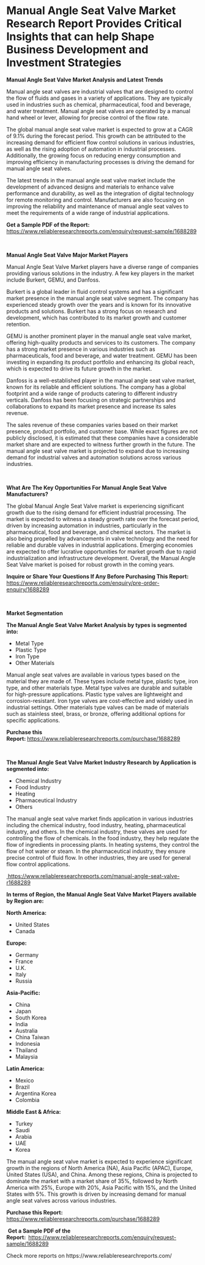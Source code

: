 <p><h1>Manual Angle Seat Valve Market Research Report Provides Critical Insights that can help Shape Business Development and Investment Strategies</h1></p><p><strong>Manual Angle Seat Valve Market Analysis and Latest Trends</strong></p>
<p><p>Manual angle seat valves are industrial valves that are designed to control the flow of fluids and gases in a variety of applications. They are typically used in industries such as chemical, pharmaceutical, food and beverage, and water treatment. Manual angle seat valves are operated by a manual hand wheel or lever, allowing for precise control of the flow rate.</p><p>The global manual angle seat valve market is expected to grow at a CAGR of 9.1% during the forecast period. This growth can be attributed to the increasing demand for efficient flow control solutions in various industries, as well as the rising adoption of automation in industrial processes. Additionally, the growing focus on reducing energy consumption and improving efficiency in manufacturing processes is driving the demand for manual angle seat valves.</p><p>The latest trends in the manual angle seat valve market include the development of advanced designs and materials to enhance valve performance and durability, as well as the integration of digital technology for remote monitoring and control. Manufacturers are also focusing on improving the reliability and maintenance of manual angle seat valves to meet the requirements of a wide range of industrial applications.</p></p>
<p><strong>Get a Sample PDF of the Report:&nbsp;</strong> <a href="https://www.reliableresearchreports.com/enquiry/request-sample/1688289">https://www.reliableresearchreports.com/enquiry/request-sample/1688289</a></p>
<p>&nbsp;</p>
<p><strong>Manual Angle Seat Valve Major Market Players</strong></p>
<p><p>Manual Angle Seat Valve Market players have a diverse range of companies providing various solutions in the industry. A few key players in the market include Burkert, GEMU, and Danfoss. </p><p>Burkert is a global leader in fluid control systems and has a significant market presence in the manual angle seat valve segment. The company has experienced steady growth over the years and is known for its innovative products and solutions. Burkert has a strong focus on research and development, which has contributed to its market growth and customer retention.</p><p>GEMU is another prominent player in the manual angle seat valve market, offering high-quality products and services to its customers. The company has a strong market presence in various industries such as pharmaceuticals, food and beverage, and water treatment. GEMU has been investing in expanding its product portfolio and enhancing its global reach, which is expected to drive its future growth in the market.</p><p>Danfoss is a well-established player in the manual angle seat valve market, known for its reliable and efficient solutions. The company has a global footprint and a wide range of products catering to different industry verticals. Danfoss has been focusing on strategic partnerships and collaborations to expand its market presence and increase its sales revenue.</p><p>The sales revenue of these companies varies based on their market presence, product portfolio, and customer base. While exact figures are not publicly disclosed, it is estimated that these companies have a considerable market share and are expected to witness further growth in the future. The manual angle seat valve market is projected to expand due to increasing demand for industrial valves and automation solutions across various industries.</p></p>
<p>&nbsp;</p>
<p><strong>What Are The Key Opportunities For Manual Angle Seat Valve Manufacturers?</strong></p>
<p><p>The global Manual Angle Seat Valve market is experiencing significant growth due to the rising demand for efficient industrial processing. The market is expected to witness a steady growth rate over the forecast period, driven by increasing automation in industries, particularly in the pharmaceutical, food and beverage, and chemical sectors. The market is also being propelled by advancements in valve technology and the need for reliable and durable valves in industrial applications. Emerging economies are expected to offer lucrative opportunities for market growth due to rapid industrialization and infrastructure development. Overall, the Manual Angle Seat Valve market is poised for robust growth in the coming years.</p></p>
<p><strong>Inquire or Share Your Questions If Any Before Purchasing This Report:</strong> <a href="https://www.reliableresearchreports.com/enquiry/pre-order-enquiry/1688289">https://www.reliableresearchreports.com/enquiry/pre-order-enquiry/1688289</a></p>
<p>&nbsp;</p>
<p><strong>Market Segmentation</strong></p>
<p><strong>The Manual Angle Seat Valve Market Analysis by types is segmented into:</strong></p>
<p><ul><li>Metal Type</li><li>Plastic Type</li><li>Iron Type</li><li>Other Materials</li></ul></p>
<p><p>Manual angle seat valves are available in various types based on the material they are made of. These types include metal type, plastic type, iron type, and other materials type. Metal type valves are durable and suitable for high-pressure applications. Plastic type valves are lightweight and corrosion-resistant. Iron type valves are cost-effective and widely used in industrial settings. Other materials type valves can be made of materials such as stainless steel, brass, or bronze, offering additional options for specific applications.</p></p>
<p><strong>Purchase this Report:&nbsp;</strong><a href="https://www.reliableresearchreports.com/purchase/1688289">https://www.reliableresearchreports.com/purchase/1688289</a></p>
<p>&nbsp;</p>
<p><strong>The Manual Angle Seat Valve Market Industry Research by Application is segmented into:</strong></p>
<p><ul><li>Chemical Industry</li><li>Food Industry</li><li>Heating</li><li>Pharmaceutical Industry</li><li>Others</li></ul></p>
<p><p>The manual angle seat valve market finds application in various industries including the chemical industry, food industry, heating, pharmaceutical industry, and others. In the chemical industry, these valves are used for controlling the flow of chemicals. In the food industry, they help regulate the flow of ingredients in processing plants. In heating systems, they control the flow of hot water or steam. In the pharmaceutical industry, they ensure precise control of fluid flow. In other industries, they are used for general flow control applications.</p></p>
<p><a href="https://www.reliableresearchreports.com/manual-angle-seat-valve-r1688289">&nbsp;https://www.reliableresearchreports.com/manual-angle-seat-valve-r1688289</a></p>
<p><strong>In terms of Region, the Manual Angle Seat Valve Market Players available by Region are:</strong></p>
<p>
    <p> <strong> North America: </strong>
        <ul>
            <li>United States</li>
            <li>Canada</li>
        </ul>
        </p> 
    <p> <strong> Europe: </strong>
        <ul>
            <li>Germany</li>
            <li>France</li>
            <li>U.K.</li>
            <li>Italy</li>
            <li>Russia</li>
        </ul>
        </p> 
    <p> <strong> Asia-Pacific: </strong>
        <ul>
            <li>China</li>
            <li>Japan</li>
            <li>South Korea</li>
            <li>India</li>
            <li>Australia</li>
            <li>China Taiwan</li>
            <li>Indonesia</li>
            <li>Thailand</li>
            <li>Malaysia</li>
        </ul>
        </p> 
    <p> <strong> Latin America: </strong>
        <ul>
            <li>Mexico</li>
            <li>Brazil</li>
            <li>Argentina Korea</li>
            <li>Colombia</li>
        </ul>
        </p> 
    <p> <strong> Middle East & Africa: </strong>
        <ul>
            <li>Turkey</li>
            <li>Saudi</li>
            <li>Arabia</li>
            <li>UAE</li>
            <li>Korea</li>
        </ul>
    </p>
    </p>
<p><p>The manual angle seat valve market is expected to experience significant growth in the regions of North America (NA), Asia Pacific (APAC), Europe, United States (USA), and China. Among these regions, China is projected to dominate the market with a market share of 35%, followed by North America with 25%, Europe with 20%, Asia Pacific with 15%, and the United States with 5%. This growth is driven by increasing demand for manual angle seat valves across various industries.</p></p>
<p><strong>Purchase this Report: </strong><a href="https://www.reliableresearchreports.com/purchase/1688289">https://www.reliableresearchreports.com/purchase/1688289</a></p>
<p>&nbsp;<strong>Get a Sample PDF of the Report:&nbsp;&nbsp;</strong><a href="https://www.reliableresearchreports.com/enquiry/request-sample/1688289">https://www.reliableresearchreports.com/enquiry/request-sample/1688289</a></p>
<p><strong></strong></p>
<p>Check more reports on https://www.reliableresearchreports.com/</p>